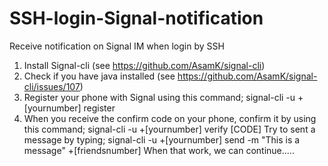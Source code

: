 # SSH-login-Signal-notification
Receive notification on Signal IM when login by SSH


1. Install Signal-cli (see https://github.com/AsamK/signal-cli)
2. Check if you have java installed (see https://github.com/AsamK/signal-cli/issues/107)
3. Register your phone with Signal using this command; signal-cli -u +[yournumber] register
4. When you receive the confirm code on your phone, confirm it by using this command;   signal-cli -u +[yournumber] verify [CODE]
Try to sent a message by typing; signal-cli -u +[yournumber] send -m "This is a message" +[friendsnumber]
When that work, we can continue.....
